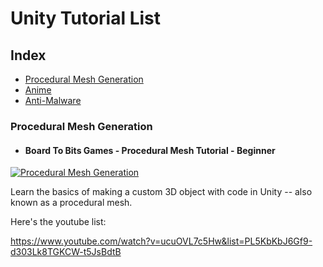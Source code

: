 # Unity Tutorial List

## Index

* [Procedural Mesh Generation](#procedural-mesh-generation)
* [Anime](#anime)
* [Anti-Malware](#anti-malware)

### Procedural Mesh Generation

* #### Board To Bits Games - Procedural Mesh Tutorial - Beginner

[![Procedural Mesh Generation](https://img.youtube.com/vi/ucuOVL7c5Hw/0.jpg)](https://www.youtube.com/watch?v=ucuOVL7c5Hw&list=PL5KbKbJ6Gf9-d303Lk8TGKCW-t5JsBdtB "Procedural Mesh Generation")

Learn the basics of making a custom 3D object with code in Unity -- also known as a procedural mesh.

Here's the youtube list:

https://www.youtube.com/watch?v=ucuOVL7c5Hw&list=PL5KbKbJ6Gf9-d303Lk8TGKCW-t5JsBdtB
